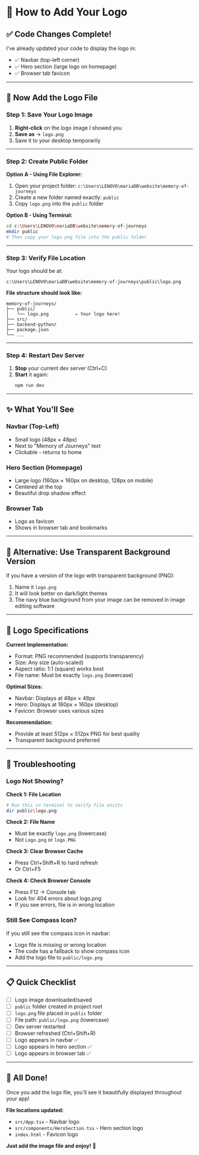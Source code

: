 # 🎨 How to Add Your Logo

## ✅ Code Changes Complete!

I've already updated your code to display the logo in:
- ✅ Navbar (top-left corner)
- ✅ Hero section (large logo on homepage)
- ✅ Browser tab favicon

---

## 📁 Now Add the Logo File

### Step 1: Save Your Logo Image

1. **Right-click** on the logo image I showed you
2. **Save as** → `logo.png`
3. Save it to your desktop temporarily

---

### Step 2: Create Public Folder

**Option A - Using File Explorer:**
1. Open your project folder: `c:\Users\LENOVO\mariaDB\website\memory-of-journeys`
2. Create a new folder named exactly: `public`
3. Copy `logo.png` into the `public` folder

**Option B - Using Terminal:**
```bash
cd c:\Users\LENOVO\mariaDB\website\memory-of-journeys
mkdir public
# Then copy your logo.png file into the public folder
```

---

### Step 3: Verify File Location

Your logo should be at:
```
c:\Users\LENOVO\mariaDB\website\memory-of-journeys\public\logo.png
```

**File structure should look like:**
```
memory-of-journeys/
├── public/
│   └── logo.png          ← Your logo here!
├── src/
├── backend-python/
├── package.json
└── ...
```

---

### Step 4: Restart Dev Server

1. **Stop** your current dev server (Ctrl+C)
2. **Start** it again:
   ```bash
   npm run dev
   ```

---

## ✨ What You'll See

### Navbar (Top-Left)
- Small logo (48px × 48px)
- Next to "Memory of Journeys" text
- Clickable - returns to home

### Hero Section (Homepage)
- Large logo (160px × 160px on desktop, 128px on mobile)
- Centered at the top
- Beautiful drop shadow effect

### Browser Tab
- Logo as favicon
- Shows in browser tab and bookmarks

---

## 🔄 Alternative: Use Transparent Background Version

If you have a version of the logo with transparent background (PNG):
1. Name it `logo.png`
2. It will look better on dark/light themes
3. The navy blue background from your image can be removed in image editing software

---

## 🎨 Logo Specifications

**Current Implementation:**
- Format: PNG recommended (supports transparency)
- Size: Any size (auto-scaled)
- Aspect ratio: 1:1 (square) works best
- File name: Must be exactly `logo.png` (lowercase)

**Optimal Sizes:**
- Navbar: Displays at 48px × 48px
- Hero: Displays at 160px × 160px (desktop)
- Favicon: Browser uses various sizes

**Recommendation:**
- Provide at least 512px × 512px PNG for best quality
- Transparent background preferred

---

## 🔧 Troubleshooting

### Logo Not Showing?

**Check 1: File Location**
```bash
# Run this in terminal to verify file exists
dir public\logo.png
```

**Check 2: File Name**
- Must be exactly `logo.png` (lowercase)
- Not `Logo.png` or `logo.PNG`

**Check 3: Clear Browser Cache**
- Press Ctrl+Shift+R to hard refresh
- Or Ctrl+F5

**Check 4: Check Browser Console**
- Press F12 → Console tab
- Look for 404 errors about logo.png
- If you see errors, file is in wrong location

### Still See Compass Icon?

If you still see the compass icon in navbar:
- Logo file is missing or wrong location
- The code has a fallback to show compass icon
- Add the logo file to `public/logo.png`

---

## 📋 Quick Checklist

- [ ] Logo image downloaded/saved
- [ ] `public` folder created in project root
- [ ] `logo.png` file placed in `public` folder
- [ ] File path: `public/logo.png` (lowercase)
- [ ] Dev server restarted
- [ ] Browser refreshed (Ctrl+Shift+R)
- [ ] Logo appears in navbar ✅
- [ ] Logo appears in hero section ✅
- [ ] Logo appears in browser tab ✅

---

## 🎉 All Done!

Once you add the logo file, you'll see it beautifully displayed throughout your app!

**File locations updated:**
- `src/App.tsx` - Navbar logo
- `src/components/HeroSection.tsx` - Hero section logo  
- `index.html` - Favicon logo

**Just add the image file and enjoy!** 🚀
